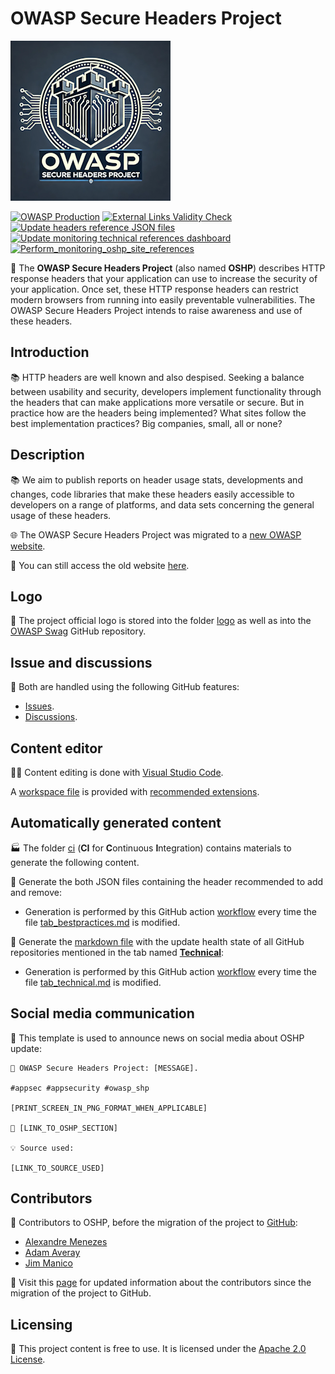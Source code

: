# OWASP Secure Headers Project

![OSHP Logo](assets/images/oshp_logo.png)

[![OWASP Production](https://img.shields.io/badge/owasp-production%20project-800080.svg)](https://www.owasp.org/projects)
[![External Links Validity Check](https://github.com/OWASP/www-project-secure-headers/actions/workflows/check-external-links.yml/badge.svg?branch=master)](https://github.com/OWASP/www-project-secure-headers/actions/workflows/check-external-links.yml)
[![Update headers reference JSON files](https://github.com/OWASP/www-project-secure-headers/actions/workflows/headers-generate-json-files.yml/badge.svg?branch=master)](https://github.com/OWASP/www-project-secure-headers/actions/workflows/headers-generate-json-files.yml)
[![Update monitoring technical references dashboard](https://github.com/OWASP/www-project-secure-headers/actions/workflows/monitoring-technical-references-generate-dashboard.yml/badge.svg?branch=master)](https://github.com/OWASP/www-project-secure-headers/actions/workflows/monitoring-technical-references-generate-dashboard.yml) [![Perform_monitoring_oshp_site_references](https://github.com/OWASP/www-project-secure-headers/actions/workflows/monitoring-oshp-site-references.yml/badge.svg?branch=master)](https://github.com/OWASP/www-project-secure-headers/actions/workflows/monitoring-oshp-site-references.yml)

🎯 The **OWASP Secure Headers Project** (also named **OSHP**) describes HTTP response headers that your application can use to increase the security of your application. Once set, these HTTP response headers can restrict modern browsers from running into easily preventable vulnerabilities. The OWASP Secure Headers Project intends to raise awareness and use of these headers.

## Introduction

📚 HTTP headers are well known and also despised. Seeking a balance between usability and security, developers implement functionality through the headers that can make applications more versatile or secure. But in practice how are the headers being implemented? What sites follow the best implementation practices? Big companies, small, all or none?

## Description

📚 We aim to publish reports on header usage stats, developments and changes, code libraries that make these headers easily accessible to developers on a range of platforms, and data sets concerning the general usage of these headers.

🌐 The OWASP Secure Headers Project was migrated to a [new OWASP website](https://owasp.org/www-project-secure-headers/).

📁 You can still access the old website [here](https://wiki.owasp.org/index.php/OWASP_Secure_Headers_Project).

## Logo

🎨 The project official logo is stored into the folder [logo](logo) as well as into the [OWASP Swag](https://github.com/OWASP/owasp-swag) GitHub repository.

## Issue and discussions

💬 Both are handled using the following GitHub features:

* [Issues](https://github.com/OWASP/www-project-secure-headers/issues).
* [Discussions](https://github.com/OWASP/www-project-secure-headers/discussions).

## Content editor

👩‍💻 Content editing is done with [Visual Studio Code](https://code.visualstudio.com/).

A [workspace file](project.code-workspace) is provided with [recommended extensions](.vscode/extensions.json).

## Automatically generated content

🏭 The folder [ci](ci) (**CI** for **C**ontinuous **I**ntegration) contains materials to generate the following content.

📝 Generate the both JSON files containing the header recommended to add and remove:

* Generation is performed by this GitHub action [workflow](.github/workflows/headers-generate-json-files.yml) every time the file [tab_bestpractices.md](tab_bestpractices.md) is modified.

📝 Generate the [markdown file](monitoring_technical_references_dashboard.md) with the update health state of all GitHub repositories mentioned in the tab named **[Technical](tab_technical.md)**:

* Generation is performed by this GitHub action [workflow](.github/workflows/monitoring-technical-references-generate-dashboard.yml) every time the file [tab_technical.md](tab_technical.md) is modified.

## Social media communication

📩 This template is used to announce news on social media about OSHP update:

```text
📡 OWASP Secure Headers Project: [MESSAGE].

#appsec #appsecurity #owasp_shp

[PRINT_SCREEN_IN_PNG_FORMAT_WHEN_APPLICABLE]

📖 [LINK_TO_OSHP_SECTION]

💡 Source used:

[LINK_TO_SOURCE_USED]
```

## Contributors

💌 Contributors to OSHP, before the migration of the project to [GitHub](https://github.com/OWASP/www-project-secure-headers):

* [Alexandre Menezes](mailto:alexandre.fmenezes@owasp.org)
* [Adam Averay](https://github.com/adamaveray)
* [Jim Manico](https://github.com/jmanico)

💌 Visit this [page](https://github.com/OWASP/www-project-secure-headers/graphs/contributors) for updated information about the contributors since the migration of the project to GitHub.

## Licensing

📑 This project content is free to use. It is licensed under the [Apache 2.0 License](https://www.apache.org/licenses/LICENSE-2.0).
